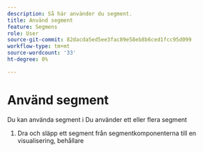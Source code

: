 ```yaml
---
description: Så här använder du segment.
title: Använd segment
feature: Segmens
role: User
source-git-commit: 82dacda5ed5ee3fac89e58eb8b6ced1fcc95d099
workflow-type: tm+mt
source-wordcount: '33'
ht-degree: 0%

---
```


# Använd segment

Du kan använda segment i
Du använder ett eller flera segment

1. Dra och släpp ett segment från segmentkomponenterna till en visualisering, behållare